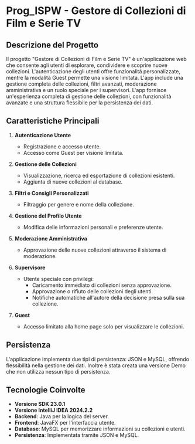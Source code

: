 # Prog_ISPW - Gestore di Collezioni di Film e Serie TV

## Descrizione del Progetto
Il progetto "Gestore di Collezioni di Film e Serie TV" è un'applicazione web che consente agli utenti di esplorare, condividere e scoprire nuove collezioni. L'autenticazione degli utenti offre funzionalità personalizzate, mentre la modalità Guest permette una visione limitata. L'app include una gestione completa delle collezioni, filtri avanzati, moderazione amministrativa e un ruolo speciale per i supervisori.
L'app fornisce un'esperienza completa di gestione delle collezioni, con funzionalità avanzate e una struttura flessibile per la persistenza dei dati.

## Caratteristiche Principali

1. **Autenticazione Utente**
   - Registrazione e accesso utente.
   - Accesso come Guest per visione limitata.

2. **Gestione delle Collezioni**
   - Visualizzazione, ricerca ed esportazione di collezioni esistenti.
   - Aggiunta di nuove collezioni al database.

3. **Filtri e Consigli Personalizzati**
   - Filtraggio per genere e nome della collezione.

4. **Gestione del Profilo Utente**
   - Modifica delle informazioni personali e preferenze utente.

5. **Moderazione Amministrativa**
   - Approvazione delle nuove collezioni attraverso il sistema di moderazione.

6. **Supervisore**
   - Utente speciale con privilegi:
      - Caricamento immediato di collezioni senza approvazione.
      - Approvazione o rifiuto delle collezioni degli utenti.
      - Notifiche automatiche all'autore della decisione presa sulla sua collezione.

7. **Guest**
   - Accesso limitato alla home page solo per visualizzare le collezioni.

## Persistenza
L'applicazione implementa due tipi di persistenza: JSON e MySQL, offrendo flessibilità nella gestione dei dati. Inoltre è stata creata una versione Demo che non utilizza nessun tipo di persistenza.

## Tecnologie Coinvolte
- **Versione SDK 23.0.1**
- **Versione IntelliJ IDEA 2024.2.2**
- **Backend**: Java per la logica del server.
- **Frontend**: JavaFX per l'interfaccia utente.
- **Database**: MySQL per memorizzare informazioni su collezioni e utenti.
- **Persistenza**: Implementata tramite JSON e MySQL.
